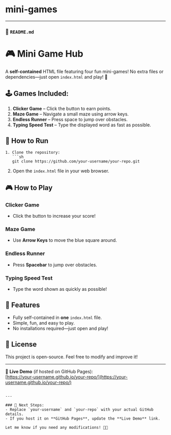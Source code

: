 # mini-games


---

### 📜 `README.md`

# 🎮 Mini Game Hub

A **self-contained** HTML file featuring four fun mini-games! No extra files or dependencies—just open `index.html` and play! 🚀  

## 🕹️ Games Included:
1. **Clicker Game** – Click the button to earn points.  
2. **Maze Game** – Navigate a small maze using arrow keys.  
3. **Endless Runner** – Press space to jump over obstacles.  
4. **Typing Speed Test** – Type the displayed word as fast as possible.  

## 📂 How to Run
```
1. Clone the repository:
   ```sh
   git clone https://github.com/your-username/your-repo.git
   ```
2. Open the `index.html` file in your web browser.  

## 🎮 How to Play
### Clicker Game  
- Click the button to increase your score!  

### Maze Game  
- Use **Arrow Keys** to move the blue square around.  

### Endless Runner  
- Press **Spacebar** to jump over obstacles.  

### Typing Speed Test  
- Type the word shown as quickly as possible!  

## 🌟 Features
- Fully self-contained in **one** `index.html` file.  
- Simple, fun, and easy to play.  
- No installations required—just open and play!  

## 📜 License
This project is open-source. Feel free to modify and improve it!  

---
🔗 **Live Demo** (if hosted on GitHub Pages):  
[https://your-username.github.io/your-repo/](https://your-username.github.io/your-repo/)  
```

---

### 🔧 Next Steps:
- Replace `your-username` and `your-repo` with your actual GitHub details.  
- If you host it on **GitHub Pages**, update the **Live Demo** link.  

Let me know if you need any modifications! 🚀😃
